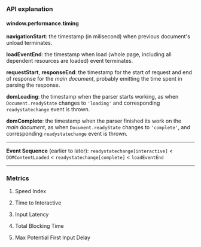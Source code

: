 ### API explanation

#### window.performance.timing

**navigationStart**: the timestamp (in milisecond) when previous document's unload terminates.

**loadEventEnd**: the timestamp when load (whole page, including all dependent resources are loaded) event terminates.

**requestStart**, **responseEnd**: the timestamp for the start of request and end of response for the *main document*, probably emitting the time spent in parsing the response.

**domLoading**: the timestamp when the parser starts working, as when `Document.readyState` changes to `'loading'` and corresponding `readystatechange` event is thrown.

**domComplete**: the timestamp when the parser finished its work on the *main document*, as when `Document.readyState` changes to `'complete'`, and corresponding `readystatechange` event is thrown.

---

**Event Sequence** (earlier to later):
`readystatechange[interactive]` < `DOMContentLoaded` < `readystatechange[complete]` < `loadEventEnd` 

---

### Metrics

1. Speed Index

2. Time to Interactive

3. Input Latency

4. Total Blocking Time

5. Max Potential First Input Delay